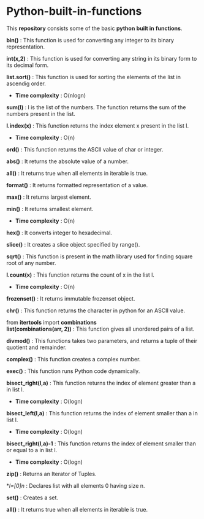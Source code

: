 # **Python-built-in-functions**
This **repository** consists some of the basic **python** **built in** **functions**.

**bin()** : This function is used for converting any integer to its binary representation.

**int(x,2)** : This function is used for converting any string in its binary form to its decimal form.

**list.sort()** : This function is used for sorting the elements of the list in ascendig order.
  - **Time complexity** : O(nlogn)

**sum(l)** : l is the list of the numbers. The function returns the sum of the numbers present in the list.

**l.index(x)** : This function returns the index element x present in the list l.
  - **Time complexity** : O(n)

**ord()** : This function returns the ASCII value of char or integer.

**abs()** : It returns the absolute value of a number.

**all()** : It returns true when all elements in iterable is true.

**format()** : It returns formatted representation of a value.

**max()** : It returns largest element.

**min()** : It returns smallest element.
  - **Time complexity** : O(n)

**hex()** : It converts integer to hexadecimal.

**slice()** : It creates a slice object specified by range().

**sqrt()** : This function is present in the math library used for finding square root of any number.

**l.count(x)** : This function returns the count of x in the list l.
  - **Time complexity** : O(n)

**frozenset()** : It returns immutable frozenset object.

**chr()** : This function returns the character in python for an ASCII value.

from **itertools** import **combinations**  
**list(combinations(arr, 2))** : This function gives all unordered pairs of a list.  

**divmod()** : This functions takes two parameters, and returns a tuple of their quotient and remainder.  

**complex()** : This function creates a complex number.  

**exec()** : This function runs Python code dynamically.

**bisect_right(l,a)** : This function returns the index of element greater than a in list l.
  - **Time complexity** : O(logn)

**bisect_left(l,a)** : This function returns the index of element smaller than a in list l.
  - **Time complexity** : O(logn)

**bisect_right(l,a)-1** : This function returns the index of element smaller than or equal to a in list l.
  - **Time complexity** : O(logn)

**zip()** : Returns an Iterator of Tuples.

**l=[0]*n** : Declares list with all elements 0 having size n.

**set()** : Creates a set.

**all()** : It returns true when all elements in iterable is true.
